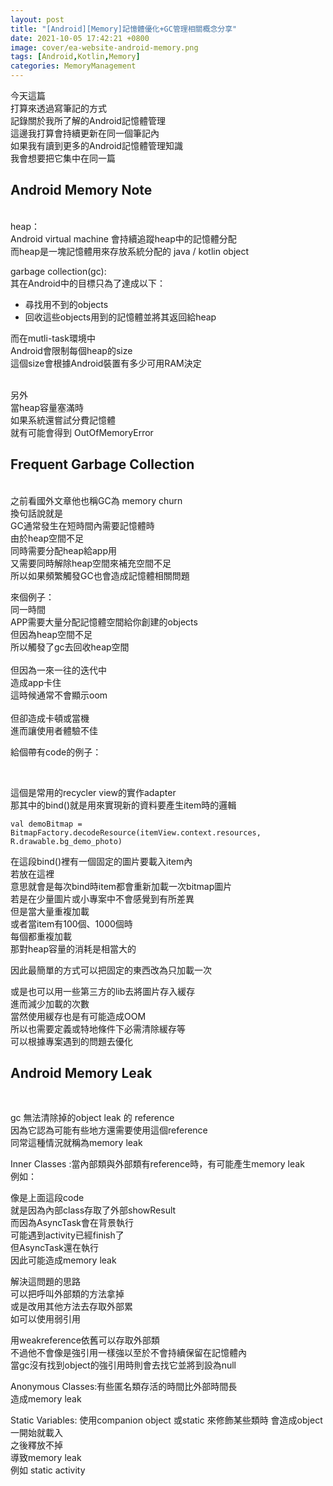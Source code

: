 ```yaml
---
layout: post
title: "[Android][Memory]記憶體優化+GC管理相關概念分享"
date: 2021-10-05 17:42:21 +0800
image: cover/ea-website-android-memory.png
tags: [Android,Kotlin,Memory]
categories: MemoryManagement
---
```



今天這篇<br>
打算來透過寫筆記的方式<br>
記錄關於我所了解的Android記憶體管理<br>
這邊我打算會持續更新在同一個筆記內<br>
如果我有讀到更多的Android記憶體管理知識<br>
我會想要把它集中在同一篇<br>


<h2>Android Memory Note</h2>
<br>
heap：<br>
Android virtual machine 會持續追蹤heap中的記憶體分配<br>
而heap是一塊記憶體用來存放系統分配的 java / kotlin object<br>

garbage collection(gc):<br>
 其在Android中的目標只為了達成以下：
<br>

* 尋找用不到的objects
* 回收這些objects用到的記憶體並將其返回給heap

而在mutli-task環境中<br>
Android會限制每個heap的size<br>
這個size會根據Android裝置有多少可用RAM決定
<br><br>

另外<br>
當heap容量塞滿時<br>
如果系統還嘗試分費記憶體<br>
就有可能會得到 OutOfMemoryError <br>


<h2>Frequent Garbage Collection</h2>
<br>
之前看國外文章他也稱GC為 memory churn<br>
換句話說就是 <br>
GC通常發生在短時間內需要記憶體時<br>
由於heap空間不足<br>
同時需要分配heap給app用<br>
又需要同時解除heap空間來補充空間不足<br>
所以如果頻繁觸發GC也會造成記憶體相關問題

來個例子：<br>
同一時間<br>
APP需要大量分配記憶體空間給你創建的objects<br>
但因為heap空間不足<br>
所以觸發了gc去回收heap空間<br><br>
但因為一來一往的迭代中<br>
造成app卡住<br>
這時候通常不會顯示oom<br><br>
但卻造成卡頓或當機<br>
進而讓使用者體驗不佳<br>


給個帶有code的例子：

<script src="https://gist.github.com/KuanChunChen/5654e03a5aa77334bf536c298fe0df88.js"></script><br>
這個是常用的recycler view的實作adapter <br>
那其中的bind()就是用來實現新的資料要產生item時的邏輯<br>

```
val demoBitmap = BitmapFactory.decodeResource(itemView.context.resources, R.drawable.bg_demo_photo)
```
在這段bind()裡有一個固定的圖片要載入item內<br>
若放在這裡<br>
意思就會是每次bind時item都會重新加載一次bitmap圖片<br>
若是在少量圖片或小專案中不會感覺到有所差異<br>
但是當大量重複加載<br>
或者當item有100個、1000個時<br>
每個都重複加載<br>
那對heap容量的消耗是相當大的<br>

因此最簡單的方式可以把固定的東西改為只加載一次<br>
<script src="https://gist.github.com/KuanChunChen/baac7167d917ce9633f7d9346b3244ed.js"></script>

或是也可以用一些第三方的lib去將圖片存入緩存<br>
進而減少加載的次數<br>
當然使用緩存也是有可能造成OOM<br>
所以也需要定義或特地條件下必需清除緩存等<br>
可以根據專案遇到的問題去優化<br>


<h2>Android Memory Leak</h2>
<br>


gc 無法清除掉的object leak 的 reference<br>
因為它認為可能有些地方還需要使用這個reference<br>
同常這種情況就稱為memory leak<br>

Inner Classes :當內部類與外部類有reference時，有可能產生memory leak<br>
例如：
<script src="https://gist.github.com/KuanChunChen/f7cf2cefdda47552aef1ea21ac0f1e37.js"></script>
像是上面這段code<br>
就是因為內部class存取了外部showResult<br>
而因為AsyncTask會在背景執行<br>
可能遇到activity已經finish了<br>
但AsyncTask還在執行<br>
因此可能造成memory leak<br>

解決這問題的思路<br>
可以把呼叫外部類的方法拿掉<br>
或是改用其他方法去存取外部累<br>
如可以使用弱引用<br>
<script src="https://gist.github.com/KuanChunChen/14c2eb371a77d2a2425180dd865a2ebe.js"></script>

用weakreference依舊可以存取外部類<br>
不過他不會像是強引用一樣強以至於不會持續保留在記憶體內<br>
當gc沒有找到object的強引用時則會去找它並將到設為null<br>

Anonymous Classes:有些匿名類存活的時間比外部時間長<br>
造成memory leak<br>

Static Variables: 使用companion object 或static 來修飾某些類時
會造成object一開始就載入<br>
之後釋放不掉<br>
導致memory leak<br>
例如 static activity
